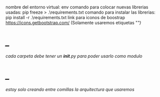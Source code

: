 nombre del entorno virtual: env
comando para colocar nuevas librerias usadas: pip freeze > .\requirements.txt
comando para instalar las librerias: pip install -r .\requirements.txt
link para iconos de boostrap https://icons.getbootstrap.com/ (Solamente usaremos etiquetas "<i>")


# _
cada carpeta debe tener un __init__.py para poder usarlo como modulo

# _
estoy solo creando entre comillas la arquitectura que usaremos

